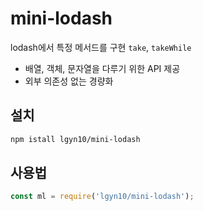 # mini-lodash

lodash에서 특정 메서드를 구현
`take`, `takeWhile`

- 배열, 객체, 문자열을 다루기 위한 API 제공
- 외부 의존성 없는 경량화

## 설치

```bash
npm istall lgyn10/mini-lodash
```

## 사용법

```js
const ml = require('lgyn10/mini-lodash');
```
 
